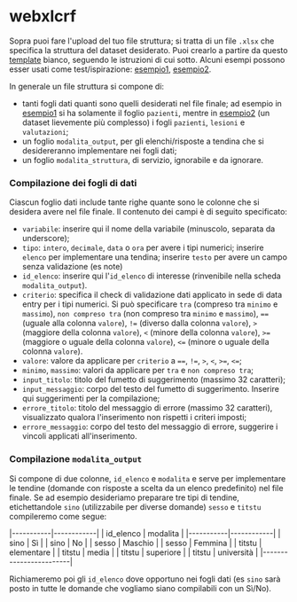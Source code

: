 # webxlcrf

Sopra puoi fare l'upload del tuo file struttura; si tratta di un file
`.xlsx` che specifica la struttura del dataset desiderato. Puoi
crearlo a partire da questo
[template](https://github.com/lbraglia/xlcrf/raw/main/examples/blank_template.xlsx)
bianco, seguendo le istruzioni di cui sotto. Alcuni esempi possono esser usati come test/ispirazione:
[esempio1](https://github.com/lbraglia/xlcrf/raw/main/examples/esempio1.xlsx),
[esempio2](https://github.com/lbraglia/xlcrf/raw/main/examples/esempio2.xlsx).

In generale un file struttura si compone di:
- tanti fogli dati quanti sono quelli desiderati nel file finale; ad esempio in
  [esempio1](https://github.com/lbraglia/xlcrf/raw/main/examples/esempio1.xlsx)
  si ha solamente il foglio `pazienti`, mentre in 
  [esempio2](https://github.com/lbraglia/xlcrf/raw/main/examples/esempio2.xlsx)
  (un dataset lievemente più complesso) i fogli `pazienti`, `lesioni` 
  e `valutazioni`;
- un foglio `modalita_output`, per gli elenchi/risposte a tendina che si 
  desidereranno implementare nei fogli dati;
- un foglio `modalita_struttura`, di servizio, ignorabile e da ignorare.

### Compilazione dei fogli di dati
Ciascun foglio dati include tante righe quante sono le colonne che si
desidera avere nel file finale. Il contenuto dei campi è di seguito
specificato:
- `variabile`: inserire qui il nome della variabile (minuscolo,
  separata da underscore);
- `tipo`: `intero`, `decimale`, `data` o `ora` per avere i tipi
  numerici; inserire `elenco` per implementare una tendina; inserire
  `testo` per avere un campo senza validazione (es note)
- `id_elenco`: inserire qui l'`id_elenco` di interesse (rinvenibile 
  nella scheda `modalita_output`).
- `criterio`: specifica il check di validazione dati applicato in sede
  di data entry per i tipi numerici. Si può specificare 
  `tra` (compreso tra `minimo` e `massimo`),
  `non compreso tra` (non compreso tra `minimo` e `massimo`),
  `==` (uguale alla colonna `valore`),
  `!=` (diverso dalla colonna `valore`),
  `>` (maggiore della colonna `valore`),
  `<` (minore della colonna `valore`),
  `>=` (maggiore o uguale della colonna `valore`),
  `<=` (minore o uguale della colonna `valore`).
- `valore`: valore da applicare per `criterio` a `==`, `!=`, `>`, `<`, `>=`,
  `<=`;
- `minimo`, `massimo`: valori da applicare per `tra` e `non compreso tra`;
- `input_titolo`: titolo del fumetto di suggerimento (massimo 32 caratteri);
- `input_messaggio`: corpo del testo del fumetto di
  suggerimento. Inserire qui suggerimenti per la compilazione;
- `errore_titolo`: titolo del messaggio di errore (massimo 32
  caratteri), visualizzato qualora l'inserimento non rispetti i
  criteri imposti;
- `errore_messaggio`: corpo del testo del messaggio di errore,
  suggerire i vincoli applicati all'inserimento.

### Compilazione `modalita_output`
Si compone di due colonne, `id_elenco` e `modalita` e serve per
implementare le tendine (domande con risposte a scelta da un elenco
predefinito) nel file finale. Se ad esempio desideriamo preparare tre
tipi di tendine, etichettandole `sino` (utilizzabile per diverse domande)
`sesso` e `titstu` compileremo come segue:

|-----------|------------|
| id_elenco | modalita   |
|-----------|------------|
|	sino    |    Sì      |
|   sino    |    No      |
|  sesso    |   Maschio  |
| sesso     |   Femmina  |
| titstu    | elementare |
| titstu    |    media   |
| titstu    |  superiore |
| titstu    | università |
|------------------------|

Richiameremo poi gli `id_elenco` dove opportuno nei fogli dati (es
`sino` sarà posto in tutte le domande che vogliamo siano compilabili
con un Sì/No).
